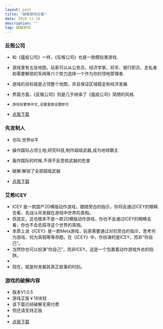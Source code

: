 ```yaml
---
layout: post
title: "破解游戏合集"
date: 2020-11-10
description: ""
tag: 破解游戏
---
```


### 反叛公司

* 和《瘟疫公司》一样，《反叛公司》也是一款模拟类游戏.
* 游戏里有五张地图，玩家可以从公务员、经济学家、将军、银行职员、走私者和需要解锁的军阀等六个势力选择一个作为你的领地管理者.
* 游戏的目标就是占领整个地图，并且保证区域稳定和经济发展.
* 界面方面，《反叛公司》则是几乎继承了《瘟疫公司》简陋的风格.
* `游戏有繁体中文,设置里面设置即可`

* [点我下载](https://www.lanzous.com/i34xuch)

### 先发制人

* 也叫 世界`核`平
* 操作国际占领土地,研究科技,制作超级武器,成为地球霸主
* 轰炸国际的时候,不得不反思核武器的危害

* 破解:解锁了全部超级武器


* [点我下载](https://www.lanzous.com/i34xuhc)



### 艾希ICEY

* ICEY 是一款国产2D横版动作游戏，跟随旁白的指示，你将会通过ICEY的眼睛去看，去战斗并发掘在游戏中世界的真相。
* 但其实，这也根本不是一款2D横版动作游戏，你也不会通过ICEY的眼睛去看，你也不会去探寻这个世界的真相。 
* 本质上说《ICEY》是一款Meta游戏，玩家需要通过对抗旁白的指示，思考何为游戏、何为真相等等命题。在《ICEY》中，你扮演的是ICEY，而非“你自己”。
* 当然你也可以扮演“你自己”，而非ICEY。这是一个包裹着动作游戏外衣的陷阱。 
* 
* 现在，就是你发掘其真正故事的时刻。 

### 游戏的破解内容

* 版本V1.0.5
* 游戏正版￥18块钱
* 该下载已经破解无需付费
* 但还请支持正版
* 
* [点我下载](https://pan.baidu.com/s/1Dwsrd0DHCeq77EoCT3FMbw)